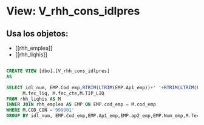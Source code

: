 # View: V_rhh_cons_idlpres

## Usa los objetos:
- [[rhh_emplea]]
- [[rhh_liqhis]]

```sql

CREATE VIEW [dbo].[V_rhh_cons_idlpres]
AS

SELECT idl_num, EMP.Cod_emp,RTRIM(LTRIM(EMP.Ap1_emp))+' '+RTRIM(LTRIM(EMP.ap2_emp))+' '+RTRIM(LTRIM(EMP.Nom_emp)) AS NOMBRE,
	  M.fec_liq, M.fec_cte,M.TIP_LIQ
FROM rhh_liqhis AS M
INNER JOIN rhh_emplea AS EMP ON	EMP.cod_emp = M.cod_emp 
WHERE M.COD_CON ='999901'
GROUP BY idl_num, EMP.Cod_emp,EMP.Ap1_emp,EMP.ap2_emp,EMP.Nom_emp,M.fec_liq, M.fec_cte,M.TIP_LIQ

```
